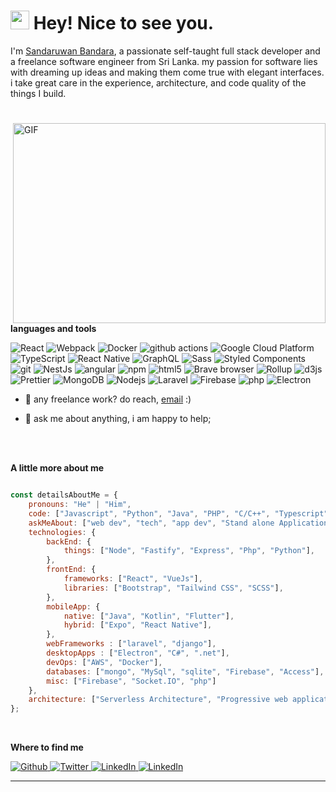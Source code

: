 <h1><img src="https://emojis.slackmojis.com/emojis/images/1531849430/4246/blob-sunglasses.gif?1531849430" width="30"/> Hey! Nice to see you.</h1>

I'm [Sandaruwan Bandara](https://www.linkedin.com/in/sandaruwan-bandara/), a passionate self-taught full stack developer and a freelance software engineer from Sri Lanka. my passion for software lies with dreaming up ideas and making them come true with elegant interfaces. i take great care in the experience, architecture, and code quality of the things I build.
<h1></h1>

  <img align="right" alt="GIF" src="https://github.com/abhisheknaiidu/abhisheknaiidu/blob/master/code.gif?raw=true" width="500" height="320" />
  
**languages and tools**  
<p></p>
<p>
  <img alt="React" src="https://img.shields.io/badge/-React-45b8d8?style=flat-square&logo=react&logoColor=white" />
  <img alt="Webpack" src="https://img.shields.io/badge/-Webpack-8DD6F9?style=flat-square&logo=webpack&logoColor=white" /> 
  <img alt="Docker" src="https://img.shields.io/badge/-Docker-46a2f1?style=flat-square&logo=docker&logoColor=white" />
  <img alt="github actions" src="https://img.shields.io/badge/-Github_Actions-2088FF?style=flat-square&logo=github-actions&logoColor=white" />
  <img alt="Google Cloud Platform" src="https://img.shields.io/badge/-Google_Cloud_Platform-1a73e8?style=flat-square&logo=google-cloud&logoColor=white" />
  <img alt="TypeScript" src="https://img.shields.io/badge/-TypeScript-007ACC?style=flat-square&logo=typescript&logoColor=white" />
  <img alt="React Native" src="https://img.shields.io/badge/-ReactNative-B7178C?style=flat-square&logo=reactnative&logoColor=white" />
  <img alt="GraphQL" src="https://img.shields.io/badge/-GraphQL-E10098?style=flat-square&logo=graphql&logoColor=white" />
  <img alt="Sass" src="https://img.shields.io/badge/-Sass-CC6699?style=flat-square&logo=sass&logoColor=white" />
  <img alt="Styled Components" src="https://img.shields.io/badge/-Styled_Components-db7092?style=flat-square&logo=styled-components&logoColor=white" />
  <img alt="git" src="https://img.shields.io/badge/-Git-F05032?style=flat-square&logo=git&logoColor=white" />
  <img alt="NestJs" src="https://img.shields.io/badge/-NestJs-ea2845?style=flat-square&logo=nestjs&logoColor=white" />
  <img alt="angular" src="https://img.shields.io/badge/-Angular-DD0031?style=flat-square&logo=angular&logoColor=white" />
  <img alt="npm" src="https://img.shields.io/badge/-NPM-CB3837?style=flat-square&logo=npm&logoColor=white" />
  <img alt="html5" src="https://img.shields.io/badge/-HTML5-E34F26?style=flat-square&logo=html5&logoColor=white" />
  <img alt="Brave browser" src="https://img.shields.io/badge/-Brave_Browser-FB542B?style=flat-square&logo=brave&logoColor=white" />
  <img alt="Rollup" src="https://img.shields.io/badge/-Rollup-EC4A3F?style=flat-square&logo=rollup.js&logoColor=white" />
  <img alt="d3js" src="https://img.shields.io/badge/-D3.js-F9A03C?style=flat-square&logo=d3.js&logoColor=white" />
  <img alt="Prettier" src="https://img.shields.io/badge/-Prettier-F7B93E?style=flat-square&logo=prettier&logoColor=white" />
  <img alt="MongoDB" src="https://img.shields.io/badge/-MongoDB-13aa52?style=flat-square&logo=mongodb&logoColor=white" />
  <img alt="Nodejs" src="https://img.shields.io/badge/-Nodejs-43853d?style=flat-square&logo=Node.js&logoColor=white" />
  <img alt="Laravel" src="https://img.shields.io/badge/-Laravel-DD0031?style=flat-square&logo=laravel&logoColor=white" />
  <img alt="Firebase" src="https://img.shields.io/badge/-Firebase-ebb434?style=flat-square&logo=firebase&logoColor=white" />
  <img alt="php" src="https://img.shields.io/badge/-Php-5a83c4?style=flat-square&logo=php&logoColor=white" />
  <img alt="Electron" src="https://img.shields.io/badge/-electron-4d4b46?style=flat-square&logo=electron&logoColor=white" />
</p> 

<p></p>
<p></p>

- 💼 any freelance work? do reach, [email](mailto:sandaruwanbandara.dev@gmail.com) :)

- 💬 ask me about anything, i am happy to help;

<br>
<br>

**A little more about me**

```javascript

const detailsAboutMe = {
    pronouns: "He" | "Him",
    code: ["Javascript", "Python", "Java", "PHP", "C/C++", "Typescript", "CSS/SCSS"],
    askMeAbout: ["web dev", "tech", "app dev", "Stand alone Applications", "AI", "Database Administration and Creation"],
    technologies: {
        backEnd: {
            things: ["Node", "Fastify", "Express", "Php", "Python"],
        },
        frontEnd: {
            frameworks: ["React", "VueJs"],
            libraries: ["Bootstrap", "Tailwind CSS", "SCSS"], 
        },
        mobileApp: {
            native: ["Java", "Kotlin", "Flutter"],
            hybrid: ["Expo", "React Native"],
        },
        webFrameworks : ["laravel", "django"],
        desktopApps : ["Electron", "C#", ".net"], 
        devOps: ["AWS", "Docker"],
        databases: ["mongo", "MySql", "sqlite", "Firebase", "Access"],
        misc: ["Firebase", "Socket.IO", "php"]
    },
    architecture: ["Serverless Architecture", "Progressive web applications", "Single page applications"],
};

```
<br>

**Where to find me** 
<p></p>
<p>
    <a href="https://github.com/SandaruwanB" target="_blank">
        <img alt="Github" src="https://img.shields.io/badge/GitHub-%2312100E.svg?&style=for-the-badge&logo=Github&logoColor=white" />
    </a> 
    <a href="https://twitter.com/Sandaruwan0013" target="_blank">
        <img alt="Twitter" src="https://img.shields.io/badge/twitter-%231DA1F2.svg?&style=for-the-badge&logo=twitter&logoColor=white" />
    </a> 
    <a href="https://www.linkedin.com/in/sandaruwan-bandara/" target="_blank">
        <img alt="LinkedIn" src="https://img.shields.io/badge/linkedin-%230077B5.svg?&style=for-the-badge&logo=linkedin&logoColor=white" />
    </a> 
    <a href="https://www.facebook.com/profile.php?id=100094931564366&mibextid=ZbWKwL" target="_blank">
        <img alt="LinkedIn" src="https://img.shields.io/badge/facebook-%2312100E.svg?&style=for-the-badge&logo=facebook&logoColor=white" />
    </a> 
</p>

<hr>
<br>
